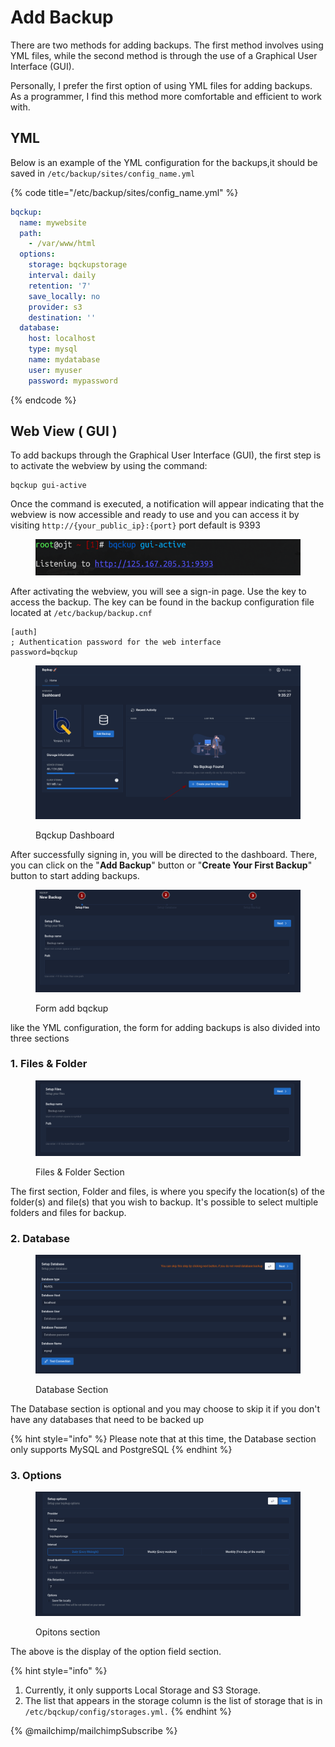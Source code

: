 # Add Backup

There are two methods for adding backups. The first method involves using YML files, while the second method is through the use of a Graphical User Interface (GUI).

Personally, I prefer the first option of using YML files for adding backups. As a programmer, I find this method more comfortable and efficient to work with.

## YML

Below is an example of the YML configuration for the backups,it should be saved in `/etc/backup/sites/config_name.yml`

{% code title="/etc/backup/sites/config_name.yml" %}
```yaml
bqckup:
  name: mywebsite
  path:
    - /var/www/html
  options:
    storage: bqckupstorage
    interval: daily
    retention: '7'
    save_locally: no
    provider: s3
    destination: ''
  database:
    host: localhost
    type: mysql
    name: mydatabase
    user: myuser
    password: mypassword
```
{% endcode %}

## Web View ( GUI )

To add backups through the Graphical User Interface (GUI), the first step is to activate the webview by using the command:

```shell
bqckup gui-active
```

Once the command is executed, a notification will appear indicating that the webview is now accessible and ready to use and you can access it by visiting `http://{your_public_ip}:{port}` port default is 9393

<figure><img src="../.gitbook/assets/2023-01-17_09-14.png" alt=""><figcaption></figcaption></figure>

After activating the webview, you will see a sign-in page. Use the key to access the backup. The key can be found in the backup configuration file located at `/etc/backup/backup.cnf`

```
[auth]
; Authentication password for the web interface
password=bqckup
```

<figure><img src="../.gitbook/assets/2023-01-17_09-35.png" alt=""><figcaption><p>Bqckup Dashboard</p></figcaption></figure>

After successfully signing in, you will be directed to the dashboard. There, you can click on the "**Add Backup**" button or "**Create Your First Backup**" button to start adding backups.

<figure><img src="../.gitbook/assets/2023-01-17_09-41.png" alt=""><figcaption><p>Form add bqckup</p></figcaption></figure>

like the YML configuration, the form for adding backups is also divided into three sections

### 1. Files  & Folder

<figure><img src="../.gitbook/assets/2023-01-17_09-51.png" alt=""><figcaption><p>Files &#x26; Folder Section</p></figcaption></figure>

The first section, Folder and files, is where you specify the location(s) of the folder(s) and file(s) that you wish to backup. It's possible to select multiple folders and files for backup.

### 2. Database

<figure><img src="../.gitbook/assets/2023-01-17_10-00 (1).png" alt=""><figcaption><p>Database Section</p></figcaption></figure>

The Database section is optional and you may choose to skip it if you don't have any databases that need to be backed up

{% hint style="info" %}
Please note that at this time, the Database section only supports MySQL and PostgreSQL
{% endhint %}

### 3. Options

<figure><img src="../.gitbook/assets/2023-01-17_10-02.png" alt=""><figcaption><p>Opitons section</p></figcaption></figure>

The above is the display of the option field section.

{% hint style="info" %}
1. Currently, it only supports Local Storage and S3 Storage.
2. The list that appears in the storage column is the list of storage that is in `/etc/bqckup/config/storages.yml.`
{% endhint %}

{% @mailchimp/mailchimpSubscribe %}

